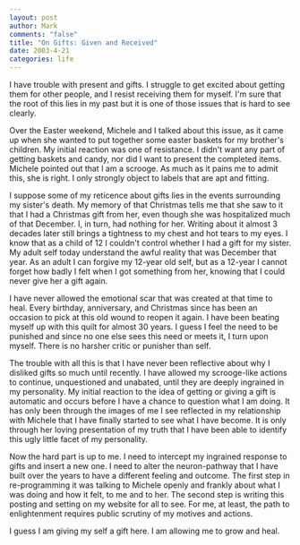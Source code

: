 ```yaml
--- 
layout: post
author: Mark
comments: "false"
title: "On Gifts: Given and Received"
date: 2003-4-21
categories: life
---
```

I have trouble with present and gifts. I struggle to get excited about getting them for other people, and I resist receiving them for myself. I'm sure that the root of this lies in my past but it is one of those issues that is hard to see clearly.

Over the Easter weekend, Michele and I talked about this issue, as it came up when she wanted to put together some easter baskets for my brother's children. My initial reaction was one of resistance. I didn't want any part of getting baskets and candy, nor did I want to present the completed items. Michele pointed out that I am a scrooge. As much as it pains me to admit this, she is right. I only strongly object to labels that are apt and fitting.

I suppose some of my reticence about gifts lies in the events surrounding my sister's death. My memory of that Christmas tells me that she saw to it that I had a Christmas gift from her, even though she was hospitalized much of that December. I, in turn, had nothing for her. Writing about it almost 3 decades later still brings a tightness to my chest and hot tears to my eyes. I know that as a child of 12 I couldn't control whether I had a gift for my sister. My adult self today understand the awful reality that was December that year. As an adult I can forgive my 12-year old self, but as a 12-year I cannot forget how badly I felt when I got something from her, knowing that I could never give her a gift again.

I have never allowed the emotional scar that was created at that time to heal. Every birthday, anniversary, and Christmas since has been an occasion to pick at this old wound to reopen it again. I have been beating myself up with this quilt for almost 30 years. I guess I feel the need to be punished and since no one else sees this need or meets it, I turn upon myself. There is no harsher critic or punisher than self.

The trouble with all this is that I have never been reflective about why I disliked gifts so much until recently. I have allowed my scrooge-like actions to continue, unquestioned and unabated, until they are deeply ingrained in my personality. My initial reaction to the idea of getting or giving a gift is automatic and occurs before I have a chance to question what I am doing. It has only been through the images of me I see reflected in my relationship with Michele that I have finally started to see what I have become. It is only through her loving presentation of my truth that I have been able to identify this ugly little facet of my personality.

Now the hard part is up to me. I need to intercept my ingrained response to gifts and insert a new one. I need to alter the neuron-pathway that I have built over the years to have a different feeling and outcome. The first step in re-programming it was talking to Michele openly and frankly about what I was doing and how it felt, to me and to her. The second step is writing this posting and setting on my website for all to see. For me, at least, the path to enlightenment requires public scrutiny of my motives and actions.

I guess I am giving my self a gift here. I am allowing me to grow and heal.
